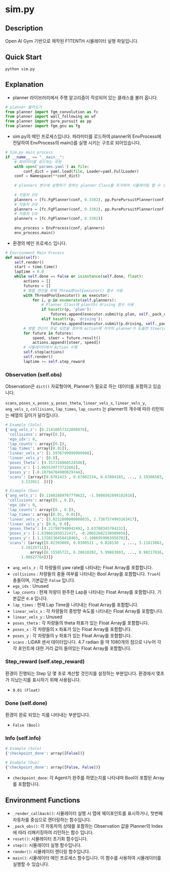 # sim.py 

## Description
Open AI Gym 기반으로 제작된 F1TENTH 시뮬레이터 실행 파일입니다. 

## Quick Start
```shell
python sim.py
```

## Explanation
- planner 라이브러리에서 주행 알고리즘이 작성되어 있는 클래스를 불러 옵니다. 
```python
# planner 불러오기
from planner import fgm_convolution as fc
from planner import wall_following as wf
from planner import pure_pursuit as pp
from planner import fgm_gnu as fg
```

- sim.py의 메인 프로세스입니다.  파라미터를 로드하여 planner와 EnvProcess에 전달하여 EnvProcess의 main()를 실행 시키는 구조로 되어있습니다. 
```python
# Sim.py main process
if __name__ == "__main__":
    # 파라미터를 로드하는 부분
    with open('params.yaml') as file:
        conf_dict = yaml.load(file, Loader=yaml.FullLoader)
    conf = Namespace(**conf_dict)
    
    # planners 변수에 실행하기 원하는 planner Class를 추가하여 시뮬레이팅 할 수 있습니다.
    
    # 자동차 3대
    planners = [fc.FgPlanner(conf, 0.3302), pp.PurePursuitPlanner(conf, 0.3302), wf.WallPlanner(conf, 0.3302)] 
    # 자동차 2대 
    planners = [fc.FgPlanner(conf, 0.3302), pp.PurePursuitPlanner(conf, 0.3302)]
    # 자동차 1대
    planners = [fc.FgPlanner(conf, 0.3302)]
    
    env_process = EnvProcess(conf, planners)
    env_process.main()
```

- 환경의 메인 프로세스 입니다.
```python
# Envrionment Main Process
def main(self):
    self.render()
    start = time.time()
    laptime = 0.0
    while self.done == False or isinstance(self.done, float):
        actions = []
        futures = []
        # 병렬 연산을 위해 ThreadPoolExecutor() 함수 사용 
        with ThreadPoolExecutor() as executor:
            for i, p in enumerate(self.planners):
                # Planner Class에 plan이나 driving 함수 사용
                if hasattr(p, 'plan'):
                    futures.append(executor.submit(p.plan, self._pack_obs(i)))
                elif hasattr(p, 'driving'):
                    futures.append(executor.submit(p.driving, self._pack_obs(i)))
        # 병렬 연산이 완료 되었을 경우에 action에 각각의 planner가 도출한 Steering Angle 값과 Speed 값을 삽입
        for future in futures:
            speed, steer = future.result()
            actions.append([steer, speed])
        # 시뮬레이터에서 Action 수행 
        self.step(actions)
        self.render()
        laptime += self.step_reward
```
### Observation (self.obs)
Observation은 `dict()` 자료형이며, Planner가 필요로 하는 데이터를 포함하고 있습니다.

 `scans`, `poses_x`, `poses_y`, `poses_theta`, `linear_vels_x`, `linear_vels_y`, `ang_vels_z`, `collisions`, `lap_times`, `lap_counts` 는 planner의 개수에 따라 리턴되는 배열의 길이가 달라집니다. 

```python
# Example (Solo)
{'ang_vels_z': [0.21410657322896876],
 'collisions': array([0.]),
 'ego_idx': 0,
 'lap_counts': array([0.]),
 'lap_times': array([0.01]),
 'linear_vels_x': [1.5976799999999998],
 'linear_vels_y': [0.0],
 'poses_theta': [4.157316060524506],
 'poses_x': [-1.065539773722662],
 'poses_y': [-0.10794704909029744],
 'scans': [array([0.6761423 , 0.67802234, 0.67004165, ..., 3.19306503, 3.16019914,
       3.133911  ])]}
```

```python
# Example (Duo)
{'ang_vels_z': [0.11602889767770622, -1.5098502899182016],
 'collisions': array([0., 0.]),
 'ego_idx': 0,
 'lap_counts': array([0., 0.]),
 'lap_times': array([0.01, 0.01]),
 'linear_vels_x': [5.0212800000000035, 2.7387574993163417],
 'linear_vels_y': [0.0, 0.0],
 'poses_theta': [4.217987940042492, 3.63788345704231],
 'poses_x': [-1.638661850122417, -0.20652682338989056],
 'poses_y': [-1.1328136458418403, -1.1006959963950702],
 'scans': [array([0.82393009, 0.8300521 , 0.828538  , ..., 3.11615862, 3.1745315 ,
       3.19225711]),
           array([6.15585722, 6.20618202, 5.99863893, ..., 0.98217016, 0.99055202,
       1.00827764])]}
```
* `ang_vels_z` : 각 차량들의 yaw rate를 나타내는 Float Array를 포함합니다.
* `collisions` : 차량들의 충돌 여부를 나타내는 Bool Array를 포함합니다. `True`시 충돌이며, 기본값은 `False` 입니다.
* `ego_idx` : Unused
* `lap_counts` : 현재 차량이 완주한 Lap을 나타내는 Float Array를 포함합니다. 기본값은 `0.0` 입니다.
* `lap_times` : 현재 Lap Time을 나타내는 Float Array를 포함합니다. 
* `linear_vels_x` : 각 차량들의 종방향 속도를 나타내는 Float Array를 포함합니다.
* `linear_vels_y` : Unused
* `poses_theta` : 각 차량들의 theta 좌표가 있는 Float Array를 포함합니다. 
* `poses_x` : 각 차량들의 x 좌표가 있는 Float Array를 포함합니다.
* `poses_y` : 각 차량들의 y 좌표가 있는 Float Array를 포함합니다.
* `scans` : LiDAR 센서 데이터입니다. 4.7 radian 을 약 1080개의 점으로 나누어 각각 포인트에 대한 거리 값이 들어있는 Float Array를 포함합니다.

### Step_reward (self.step_reward)
환경이 진행되는 Step 당 몇 초로 계산할 것인지를 설정하는 부분입니다. 환경에서 몇초가 지났는지를 표시하기 위해 사용됩니다.  
* `0.01 (Float)`

### Done (self.done)
환경이 완료 되었는 지를 나타내는 부분입니다.  
* `False (Bool)`

### Info (self.info)
```python
# Example (Solo)
{'checkpoint_done': array([False])}

# Example (Duo)
{'checkpoint_done': array([False, False])}
```

* `checkpoint_done`: 각 Agent가 완주를 하였는지를 나타내며 Bool이 포함된 Array를 포함합니다. 

## Environment Functions

- `_render_callback()`: 시뮬레이터 실행 시 맵에 웨이포인트를 표시하거나, 첫번째 자동차를 중심으로 렌더링하는 함수입니다.  
- `_pack_obs()`: 각 자동차의 상태를 포함하는 Observation 값을 Planner의 Index에 따라 리패키징하여 리턴하는 함수 입니다. 
- `reset()`: 시뮬레이터 초기화 함수입니다.  
- `step()`: 시뮬레이터 실행 함수입니다.  
- `render()`: 시뮬레이터 렌더링 함수입니다.  
- `main()`: 시뮬레이터 메인 프로세스 함수입니다. 이 함수를 사용하여 시뮬레이터를 실행할 수 있습니다.

